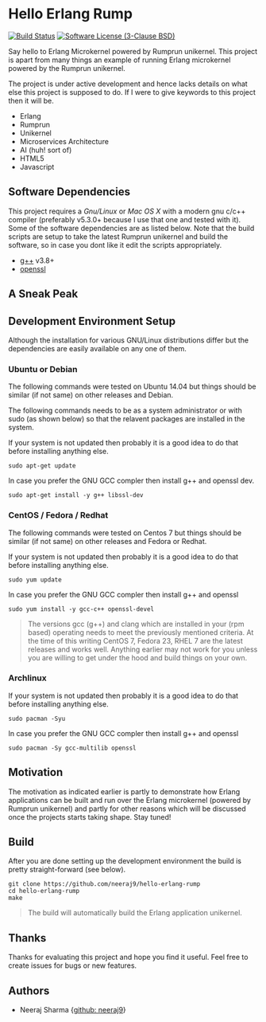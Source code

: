 # Hello Erlang Rump

[![Build Status](https://travis-ci.org/neeraj9/hello-erlang-rump.svg?branch=master)](https://travis-ci.org/neeraj9/hello-erlang-rump)
[![Software License (3-Clause BSD)](https://img.shields.io/badge/license-BSD%203--Clause-blue.svg?style=flat-square)](http://opensource.org/licenses/BSD-3-Clause)

Say hello to Erlang Microkernel powered by Rumprun unikernel. This project
is apart from many things an example of running Erlang microkernel powered
by the Rumprun unikernel.

The project is under active development and hence lacks details on what
else this project is supposed to do. If I were to give keywords to this
project then it will be.

* Erlang
* Rumprun
* Unikernel
* Microservices Architecture
* AI (huh! sort of)
* HTML5
* Javascript

## Software Dependencies

This project requires a *Gnu/Linux* or *Mac OS X* with a modern gnu c/c++
compiler (preferably v5.3.0+ because I use that one and tested with it).
Some of the software dependencies are as listed below. Note that the
build scripts are setup to take the latest Rumprun unikernel and build
the software, so in case you dont like it edit the scripts appropriately.

* [g++](https://gcc.gnu.org/) v3.8+
* [openssl](http://www.openssl.org/)

## A Sneak Peak

## Development Environment Setup

Although the installation for various GNU/Linux distributions differ but
the dependencies are easily available on any one of them.

### Ubuntu or Debian

The following commands were tested on Ubuntu 14.04 but things should be similar
(if not same) on other releases and Debian.

The following commands needs to be as a system administrator or with sudo
(as shown below) so that the relavent packages are installed in the
system.

If your system is not updated then probably it is a good idea to do that
before installing anything else.

    sudo apt-get update

In case you prefer the GNU GCC compler then install g++ and openssl dev.

    sudo apt-get install -y g++ libssl-dev

### CentOS / Fedora / Redhat

The following commands were tested on Centos 7 but things should be similar
(if not same) on other releases and Fedora or Redhat.

If your system is not updated then probably it is a good idea to do that
before installing anything else.

    sudo yum update

In case you prefer the GNU GCC compler then install g++ and openssl

    sudo yum install -y gcc-c++ openssl-devel

> The versions gcc (g++) and clang which are installed in your (rpm based)
> operating needs to meet the previously mentioned criteria. At the time of
> this writing CentOS 7, Fedora 23, RHEL 7 are the latest releases and works
> well. Anything earlier may not work for you unless you are willing to
> get under the hood and build things on your own.

### Archlinux

If your system is not updated then probably it is a good idea to do that
before installing anything else.

    sudo pacman -Syu

In case you prefer the GNU GCC compler then install g++ and openssl

    sudo pacman -Sy gcc-multilib openssl

## Motivation

The motivation as indicated earlier is partly to demonstrate how Erlang
applications can be built and run over the Erlang microkernel (powered by
Rumprun unikernel) and partly for other reasons which will be discussed
once the projects starts taking shape. Stay tuned!

## Build

After you are done setting up the development environment the build is
pretty straight-forward (see below).

    git clone https://github.com/neeraj9/hello-erlang-rump
    cd hello-erlang-rump
    make

> The build will automatically build the Erlang application unikernel.

## Thanks

Thanks for evaluating this project and hope you find it useful.
Feel free to create issues for bugs or new features.

## Authors

* Neeraj Sharma {[github: neeraj9](https://github.com/neeraj9)}

